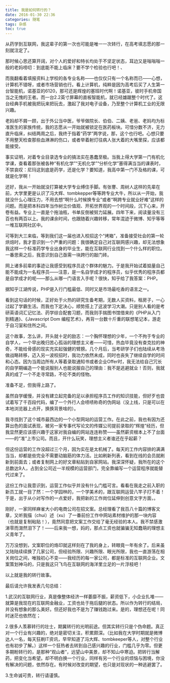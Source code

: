 ```yaml
---
title: 我是如何转行的？
date: 2016-01-30 22:36
categories: 随笔
tags: 杂感
toc: true
---
```

从药学到互联网，我这辈子的第一次也可能是唯一一次转行，在高考填志愿的那一刻就注定了。

那时候心思还算开阔，对个人的爱好和特长均处于不坚定状态，耳边又是嗡嗡嗡一般的老妈唠叨：到底能不能上临床？要不学个检验也行吧！、

而我翻看着填报资料上学校的各专业名称——也仅仅只有一个名称而已——心想，计算机不错呀，或者市场营销也行。看上计算机，纯粹是因为高考后买了人生第一台智能机，诺基亚的6120，那可还是辉煌的塞班时代啊！诺基亚，彼时手机帝国当之无愧的王者。而一台2.2英寸屏幕的直板智能机，就已经雄踞整个时代了。这台经典手机被我把玩来把玩去，激起了我对电子设备，乃至整个计算机工业的无限兴趣。

老妈却不屑一顾，出于外公当中医，爷爷做院长、伯伯、二姨、老爸、老妈均为标准医生的家族传统，我的志愿从一开始就被锁定在医药板块。可惜分数不济，无力直升临床，纠结两周之后，我终于指着“药学”两字说，那，这个也行吧。心想只要不用整天检查那些血淋淋的伤口，或者举着射灯往病人张大着的大嘴里探，应该都能接受。

事实证明，对着专业目录选专业的搞法实在愚蠢至极。当我上得大学第一门有机化学课，查看着那张被各种“有机化学”“无机化学”“分析化学”塞得满当当的课表时，不禁哀叹：尼玛这到底是药学，还是化学？要知道，我高中第一门不及格的课，可就是化学啊！

还好，我从一开始就没打算被大学专业缚住手脚。有张謇、周树人这样的先辈在前，大学里更是认识了冯大辉、tombkepper等等跨专业大牛，所以从一开始，我就没什么心理压力，不用去想“啊什么时候换专业”或者“啊跨专业就业好难”这样的问题。而是把本科四年当作树立价值观、开拓世界观的一个时间段，沉下心来，开卷有益。专业上一直是个拖油瓶，书单反倒被努力延展。四年下来，阅读量没有三百也有两百以上。我的课余时间，也跟随着兴趣转移，常年混迹于微博、知乎等等一堆互联网社区中。

可等到大三来临，等到我们这一届也进入校招这个“烤箱”，准备接受社会的第一轮烘焙时，我才意识到一个严重的问题：我很确定自己对互联网感兴趣，却无法想象我这样一个标准药学专业出身的毕业生，能在互联网行业找到一个什么样的职位。一番思索之后，我意识到自己亟需一块跨行的敲门砖。

网上诸多前辈的事迹让我感受到程序员这个群体的魅力。于是我开始试着掂量自己能不能成为一名程序员——注意，是一名自学成才的程序员，似乎优秀的程序员都是自学成才的呢——那么从哪一门语言入手呢？很快，知乎给了我答案：PHP。

据知乎江湖传说，PHP是入行门槛最低、同时又是市场最吃香的语言之一。

看到这句话的时候，正好处于火热的研究生备考期，无数人买资料，租房子，一心过起了学霸生活。而我也下定决心，顺势搭上了这波学习大潮。只是别人看的是考研英语词汇记忆法、药学综合配套习题，而我则手揣图书馆借来的《PHP从入门到精通》、《Javascript Dom 编程艺术》，再背一台数十斤重的联想笔记本，游走于自习室和住所之间。

这个故事，怎么讲，开头就十足的励志：一个胸怀理想的少年，一个不拘于专业的自学人，一个早出晚归苦心孤诣的理想主义者——可惜，热血毕竟没有查克拉的神奇，不能给骨感的现实充实起强健的臂膀。几个月后，当考研学子们也陆续从考场做战略转移，迈入另一波校招时，我功力依然未成，同时也丧失了继续自学的时间和心态。因为当周边所有人等着录取通知书或者企业Offer时，我无法给自己冗长的自学期编造一个能说服别人也能说服自己的理由：我不是逃避就业！否则，我就真的成了一个不走寻常路，不伦不类的怪物。

准备不足，但我得上路了。

虽然自学缓慢，并没有建立起完备的足以承担程序员工作的知识技能，但好歹也尝试着写了千百段代码，编了一个外行人会啧啧称奇的伪网站（没上线，只是可以在本地浏览器上点开，换换背景啥的）。

我寻找到了这个城市最西边的一个小型网站的运营工作。在此之前，我也有因为还算出色的面试表现，被另一家专事代写论文的传媒公司提前录取的“辉煌”经历，但我显然更应该感兴趣于这家对我自编的网站连连称赞——虽然薪资根本上不了台面——的“准”上市公司。而且，开什么玩笑，理想主义者谁还在乎起薪？

但这份运营的工作没超过三个月，因为实在是太机械了。每天的工作内容排的满满当当，却都是些完全不需要动脑筋的体力活。比如刷新列表，看到在线的会员就刷新到前面去；或者复制网上的好文章粘贴到自家网站。我深深怀疑，我所在的这个总数达9人，占到全公司近一半规模的运营部门，完全靠编写一个运营程序就能替代过来了。

这份工作让我意识到，运营工作似乎并没有什么门槛可言。看看在我走之前入职的新员工就一目了然：一个学园林的，一个学美术的，跟互联网运营八竿子打不着！于是，出于从小对写作的一点爱好，我把新的工作岗位延伸到创意文字方面，。

刚好，一家同样麻雀大小的电商公司在招文案。总经理看了我百八十篇的博客文章，又听我描（chui）述（xu）了一番前份工作中网站素材维护的那一块内容（也就是复制粘贴！），竟然同意把文案工作交给了毫无经验的本人。我不禁感激涕零而潸然泪下了！——后来我一想，妈的，那点工资也就骗骗无知蠢萌的理想主义青年了。

万万没想到，文案职位的烙印就这样刻在了我的身上，转眼竟一年有余了。后来虽又陆陆续续换了几家公司，但经验所限、兴趣所限、眼光所限，我也一直游荡在相关岗位之间，唯独初心不变——我经历的每一家公司，都是标准的互联网企业。文案策划神马的，只是我这只飞鸟在互联网的海洋里立足的一片浮枝吧！

以上就是我的转行故事。

最后请允许我发表几句总结：

1.武汉的互联网行业，真是像整体经济一样萎靡不振，薪资低下，小企业扎堆——就算是我现在的互联网金融业，工资也处于拖后腿的状态。所以作为转行的结局，并没有想象的那么美好。但还好我也不是为了赚钱跑过来。是的，理想还在呢！同时迷茫也依然在；

2.很多人羡慕转行的壮士，期冀转行的光明前途。但其实转行只是个伪命题。真正对一个行业有兴趣的，绝对是密切关注，积累颇深。（比如我在大学时期就是微博达人一名，每天狂刷IT资讯，早早知道了冯大辉、tombkeeper等人，对整个行业也有初步了解。）这样一个狂热者去转到自己感兴趣的行业，门槛几乎为零。但更多期盼转行的，是那种“观山者”，远望山中美景，却不知山中寒迫。把转行当解药，把变化当希望。却不明白换一个行业，同样有另一个行业的烦恼与困境，你没有解决的问题，依然存在。有时候对改变的期望，也只是对现状的一种逃避罢了。

3.生命诚可贵，转行请谨慎。
